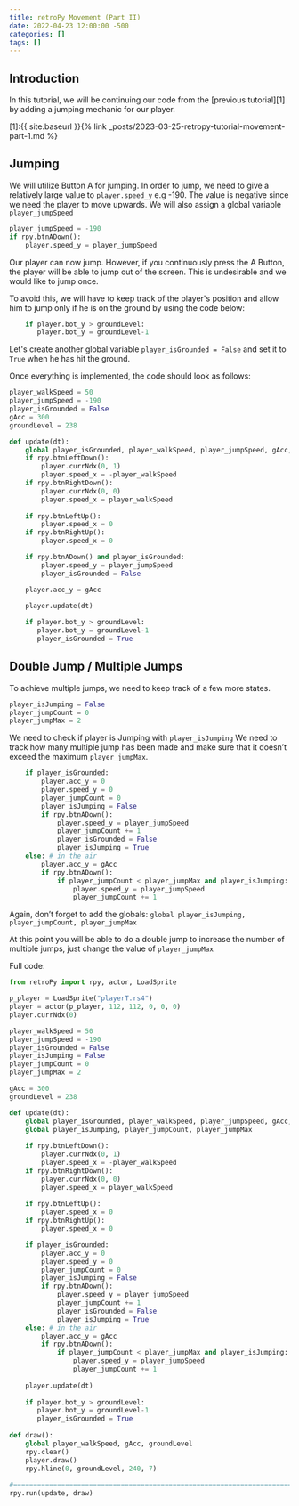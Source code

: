 ```yaml
---
title: retroPy Movement (Part II)
date: 2022-04-23 12:00:00 -500
categories: []
tags: []
---
```


## Introduction

In this tutorial, we will be continuing our code from the [previous tutorial][1] by adding a jumping mechanic for our player.

[1]:{{ site.baseurl }}{% link _posts/2023-03-25-retropy-tutorial-movement-part-1.md %}

## Jumping

We will utilize Button A for jumping. In order to jump, we need to give a relatively large value to `player.speed_y` e.g -190. The value is negative since we need the player to move upwards. We will also assign a global variable `player_jumpSpeed`

```python
player_jumpSpeed = -190
if rpy.btnADown():
    player.speed_y = player_jumpSpeed
```

Our player can now jump. However, if you continuously press the A Button, the player will be able to jump out of the screen. This is undesirable and we would like to jump once.

To avoid this, we will have to keep track of the player's position and allow him to jump only if he is on the ground by using the code below:

```python
    if player.bot_y > groundLevel:
       player.bot_y = groundLevel-1
```

Let's create another global variable `player_isGrounded = False` and set it to `True` when he has hit the ground.

Once everything is implemented, the code should look as follows:

```python
player_walkSpeed = 50
player_jumpSpeed = -190
player_isGrounded = False
gAcc = 300
groundLevel = 238

def update(dt):
    global player_isGrounded, player_walkSpeed, player_jumpSpeed, gAcc, groundLevel     
    if rpy.btnLeftDown():
        player.currNdx(0, 1)
        player.speed_x = -player_walkSpeed        
    if rpy.btnRightDown():
        player.currNdx(0, 0)
        player.speed_x = player_walkSpeed
        
    if rpy.btnLeftUp():
        player.speed_x = 0
    if rpy.btnRightUp():
        player.speed_x = 0

    if rpy.btnADown() and player_isGrounded:
        player.speed_y = player_jumpSpeed
        player_isGrounded = False

    player.acc_y = gAcc

    player.update(dt)
    
    if player.bot_y > groundLevel:
       player.bot_y = groundLevel-1
       player_isGrounded = True
```

## Double Jump / Multiple Jumps

To achieve multiple jumps, we need to keep track of a few more states.

```python
player_isJumping = False
player_jumpCount = 0
player_jumpMax = 2
```

We need to check if player is Jumping with `player_isJumping`
We need to track how many multiple jump has been made and make sure that it doesn’t exceed the maximum `player_jumpMax`.

```python
    if player_isGrounded:
        player.acc_y = 0
        player.speed_y = 0
        player_jumpCount = 0
        player_isJumping = False
        if rpy.btnADown():
            player.speed_y = player_jumpSpeed
            player_jumpCount += 1
            player_isGrounded = False
            player_isJumping = True
    else: # in the air
        player.acc_y = gAcc
        if rpy.btnADown():
            if player_jumpCount < player_jumpMax and player_isJumping:
                player.speed_y = player_jumpSpeed
                player_jumpCount += 1
```

Again, don’t forget to add the globals:
    `global player_isJumping, player_jumpCount, player_jumpMax`

At this point you will be able to do a double jump to increase the number of multiple jumps, just change the value of `player_jumpMax`

Full code:

```python
from retroPy import rpy, actor, LoadSprite

p_player = LoadSprite("playerT.rs4")
player = actor(p_player, 112, 112, 0, 0, 0)
player.currNdx(0)

player_walkSpeed = 50
player_jumpSpeed = -190
player_isGrounded = False
player_isJumping = False
player_jumpCount = 0
player_jumpMax = 2

gAcc = 300
groundLevel = 238

def update(dt):
    global player_isGrounded, player_walkSpeed, player_jumpSpeed, gAcc, groundLevel
    global player_isJumping, player_jumpCount, player_jumpMax
    
    if rpy.btnLeftDown():
        player.currNdx(0, 1)
        player.speed_x = -player_walkSpeed        
    if rpy.btnRightDown():
        player.currNdx(0, 0)
        player.speed_x = player_walkSpeed
        
    if rpy.btnLeftUp():
        player.speed_x = 0
    if rpy.btnRightUp():
        player.speed_x = 0

    if player_isGrounded:
        player.acc_y = 0
        player.speed_y = 0
        player_jumpCount = 0
        player_isJumping = False
        if rpy.btnADown():
            player.speed_y = player_jumpSpeed
            player_jumpCount += 1
            player_isGrounded = False
            player_isJumping = True
    else: # in the air
        player.acc_y = gAcc
        if rpy.btnADown():
            if player_jumpCount < player_jumpMax and player_isJumping:
                player.speed_y = player_jumpSpeed
                player_jumpCount += 1
    
    player.update(dt)
    
    if player.bot_y > groundLevel:
       player.bot_y = groundLevel-1
       player_isGrounded = True
        
def draw():
    global player_walkSpeed, gAcc, groundLevel     
    rpy.clear()
    player.draw()
    rpy.hline(0, groundLevel, 240, 7)
    
#=========================================================================
rpy.run(update, draw)
```























